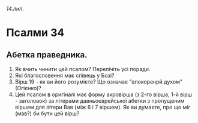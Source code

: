 
_14.лип._

# Псалми 34

## Абетка праведника.
1. Як вчить чинити цей псалом? Перелічіть усі поради.
2. Які благословення має співець у Бозі?
3. Вірш 19 - як ви його розумієте? Що означає "впокоренрй духом"(Огієнко)?
4. Цей псалом в оригіналі має форму акровірша (з 2-го вірша, 1-й вірш - заголовок) за літерами давньоєврейської абетки з пропущеним віршем для літери Вав (між 6 і 7 віршем). Як ви думаєте, про що міг (мав?) би бути цей вірш?
